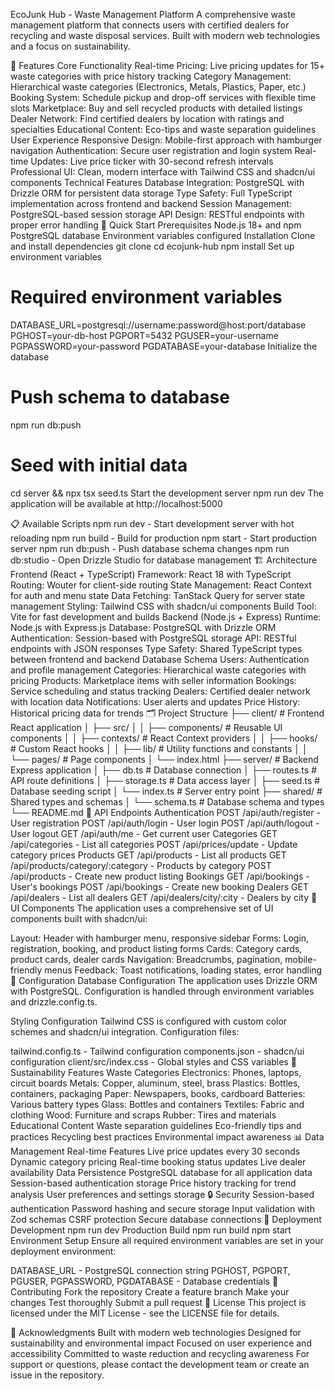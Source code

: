 EcoJunk Hub - Waste Management Platform
A comprehensive waste management platform that connects users with certified dealers for recycling and waste disposal services. Built with modern web technologies and a focus on sustainability.

🌟 Features
Core Functionality
Real-time Pricing: Live pricing updates for 15+ waste categories with price history tracking
Category Management: Hierarchical waste categories (Electronics, Metals, Plastics, Paper, etc.)
Booking System: Schedule pickup and drop-off services with flexible time slots
Marketplace: Buy and sell recycled products with detailed listings
Dealer Network: Find certified dealers by location with ratings and specialties
Educational Content: Eco-tips and waste separation guidelines
User Experience
Responsive Design: Mobile-first approach with hamburger navigation
Authentication: Secure user registration and login system
Real-time Updates: Live price ticker with 30-second refresh intervals
Professional UI: Clean, modern interface with Tailwind CSS and shadcn/ui components
Technical Features
Database Integration: PostgreSQL with Drizzle ORM for persistent data storage
Type Safety: Full TypeScript implementation across frontend and backend
Session Management: PostgreSQL-based session storage
API Design: RESTful endpoints with proper error handling
🚀 Quick Start
Prerequisites
Node.js 18+ and npm
PostgreSQL database
Environment variables configured
Installation
Clone and install dependencies
git clone <repository-url>
cd ecojunk-hub
npm install
Set up environment variables
# Required environment variables
DATABASE_URL=postgresql://username:password@host:port/database
PGHOST=your-db-host
PGPORT=5432
PGUSER=your-username
PGPASSWORD=your-password
PGDATABASE=your-database
Initialize the database
# Push schema to database
npm run db:push
# Seed with initial data
cd server && npx tsx seed.ts
Start the development server
npm run dev
The application will be available at http://localhost:5000

📋 Available Scripts
npm run dev - Start development server with hot reloading
npm run build - Build for production
npm start - Start production server
npm run db:push - Push database schema changes
npm run db:studio - Open Drizzle Studio for database management
🏗️ Architecture
Frontend (React + TypeScript)
Framework: React 18 with TypeScript
Routing: Wouter for client-side routing
State Management: React Context for auth and menu state
Data Fetching: TanStack Query for server state management
Styling: Tailwind CSS with shadcn/ui components
Build Tool: Vite for fast development and builds
Backend (Node.js + Express)
Runtime: Node.js with Express.js
Database: PostgreSQL with Drizzle ORM
Authentication: Session-based with PostgreSQL storage
API: RESTful endpoints with JSON responses
Type Safety: Shared TypeScript types between frontend and backend
Database Schema
Users: Authentication and profile management
Categories: Hierarchical waste categories with pricing
Products: Marketplace items with seller information
Bookings: Service scheduling and status tracking
Dealers: Certified dealer network with location data
Notifications: User alerts and updates
Price History: Historical pricing data for trends
🗂️ Project Structure
├── client/                 # Frontend React application
│   ├── src/
│   │   ├── components/     # Reusable UI components
│   │   ├── contexts/       # React Context providers
│   │   ├── hooks/          # Custom React hooks
│   │   ├── lib/            # Utility functions and constants
│   │   └── pages/          # Page components
│   └── index.html
├── server/                 # Backend Express application
│   ├── db.ts              # Database connection
│   ├── routes.ts          # API route definitions
│   ├── storage.ts         # Data access layer
│   ├── seed.ts            # Database seeding script
│   └── index.ts           # Server entry point
├── shared/                 # Shared types and schemas
│   └── schema.ts          # Database schema and types
└── README.md
🔌 API Endpoints
Authentication
POST /api/auth/register - User registration
POST /api/auth/login - User login
POST /api/auth/logout - User logout
GET /api/auth/me - Get current user
Categories
GET /api/categories - List all categories
POST /api/prices/update - Update category prices
Products
GET /api/products - List all products
GET /api/products/category/:category - Products by category
POST /api/products - Create new product listing
Bookings
GET /api/bookings - User's bookings
POST /api/bookings - Create new booking
Dealers
GET /api/dealers - List all dealers
GET /api/dealers/city/:city - Dealers by city
🎨 UI Components
The application uses a comprehensive set of UI components built with shadcn/ui:

Layout: Header with hamburger menu, responsive sidebar
Forms: Login, registration, booking, and product listing forms
Cards: Category cards, product cards, dealer cards
Navigation: Breadcrumbs, pagination, mobile-friendly menus
Feedback: Toast notifications, loading states, error handling
🔧 Configuration
Database Configuration
The application uses Drizzle ORM with PostgreSQL. Configuration is handled through environment variables and drizzle.config.ts.

Styling Configuration
Tailwind CSS is configured with custom color schemes and shadcn/ui integration. Configuration files:

tailwind.config.ts - Tailwind configuration
components.json - shadcn/ui configuration
client/src/index.css - Global styles and CSS variables
🌱 Sustainability Features
Waste Categories
Electronics: Phones, laptops, circuit boards
Metals: Copper, aluminum, steel, brass
Plastics: Bottles, containers, packaging
Paper: Newspapers, books, cardboard
Batteries: Various battery types
Glass: Bottles and containers
Textiles: Fabric and clothing
Wood: Furniture and scraps
Rubber: Tires and materials
Educational Content
Waste separation guidelines
Eco-friendly tips and practices
Recycling best practices
Environmental impact awareness
📊 Data Management
Real-time Features
Live price updates every 30 seconds
Dynamic category pricing
Real-time booking status updates
Live dealer availability
Data Persistence
PostgreSQL database for all application data
Session-based authentication storage
Price history tracking for trend analysis
User preferences and settings storage
🔒 Security
Session-based authentication
Password hashing and secure storage
Input validation with Zod schemas
CSRF protection
Secure database connections
🚀 Deployment
Development
npm run dev
Production Build
npm run build
npm start
Environment Setup
Ensure all required environment variables are set in your deployment environment:

DATABASE_URL - PostgreSQL connection string
PGHOST, PGPORT, PGUSER, PGPASSWORD, PGDATABASE - Database credentials
🤝 Contributing
Fork the repository
Create a feature branch
Make your changes
Test thoroughly
Submit a pull request
📄 License
This project is licensed under the MIT License - see the LICENSE file for details.

🙏 Acknowledgments
Built with modern web technologies
Designed for sustainability and environmental impact
Focused on user experience and accessibility
Committed to waste reduction and recycling awareness
For support or questions, please contact the development team or create an issue in the repository.


